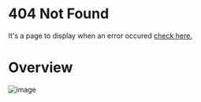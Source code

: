 # 404 Not Found
It's a page to display when an error occured [check here.](https://saigoud25.github.io/404-Not-Found-Page/)
# Overview

![image](https://user-images.githubusercontent.com/42228297/136556876-7c5dae0c-85fe-48ae-a31d-bb4c6e934222.png)

